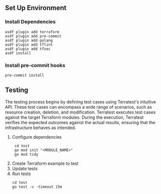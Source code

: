 ## Set Up Environment

### Install Dependencies

```
asdf plugin add terraform
asdf plugin add pre-commit
asdf plugin add golang
asdf plugin add tflint
asdf plugin add tfsec
asdf install
```

### Install pre-commit hooks

```
pre-commit install
```

## Testing

The testing process begins by defining test cases using Terratest's intuitive API. These test cases can encompass a wide
range of scenarios, such as resource creation, deletion, and modification. Terratest executes test cases against the 
target Terraform modules. During the execution, Terratest verifies the expected outcomes against the actual results, 
ensuring that the infrastructure behaves as intended.

1. Configure dependencies
    ```
     cd test
     go mod init "<MODULE_NAME>"
     go mod tidy
    ```
2. Create Terraform example to test
3. Update tests
4. Run tests
    ```
   cd test
   go test -v -timeout 15m
   ```